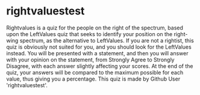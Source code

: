 # rightvaluestest
Rightvalues is a quiz for the people on the right of the spectrum, based upon the LeftValues quiz that seeks to identify your position on the right-wing spectrum, as the alternative to LeftValues. If you are not a rightist, this quiz is obviously not suited for you, and you should look for the LeftValues instead. You will be presented with a statement, and then you will answer with your opinion on the statement, from Strongly Agree to Strongly Disagree, with each answer slightly affecting your scores. At the end of the quiz, your answers will be compared to the maximum possible for each value, thus giving you a percentage. This quiz is made by Github User 'rightvaluestest'.
